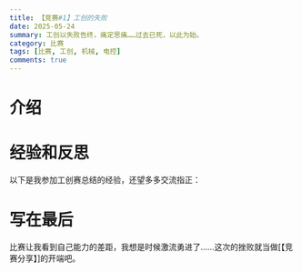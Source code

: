 ```yaml
---
title: 【竞赛#1】工创的失败
date: 2025-05-24
summary: 工创以失败告终，痛定思痛……过去已死，以此为始。
category: 比赛
tags: [比赛, 工创, 机械, 电控]
comments: true
---
```


# 介绍

# 经验和反思

以下是我参加工创赛总结的经验，还望多多交流指正：

# 写在最后

比赛让我看到自己能力的差距，我想是时候激流勇进了……这次的挫败就当做[【竞赛分享】]的开端吧。
